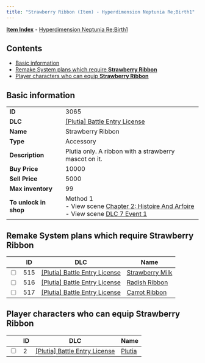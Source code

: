 ```yaml
---
title: "Strawberry Ribbon (Item) - Hyperdimension Neptunia Re;Birth1"
---
```


[**Item Index**](/neptunia/rb1/item/index.html) - [Hyperdimension Neptunia Re;Birth1](/neptunia/rb1)

## Contents

- [Basic information](#basic-information)
- [Remake System plans which require **Strawberry Ribbon**](#remake-system-plans-which-require-strawberry-ribbon)
- [Player characters who can equip **Strawberry Ribbon**](#player-characters-who-can-equip-strawberry-ribbon)

## Basic information

|   |   |
| -- | -- |
| **ID** | 3065 |
| **DLC** | [[Plutia] Battle Entry License](/neptunia/rb1/dlc/7-plutia.html) |
| **Name** | Strawberry Ribbon |
| **Type** | Accessory |
| **Description** | Plutia only. A ribbon with a strawberry mascot on it. |
| **Buy Price** | 10000 |
| **Sell Price** | 5000 |
| **Max inventory** | 99 |
| **To unlock in shop** | Method 1<br />- View scene [Chapter 2: Histoire And Arfoire](/neptunia/rb1/scene/1-201-chapter-2-histoire-and-arfoire.html)<br />- View scene [DLC 7 Event 1](/neptunia/rb1/scene/7-5010-dlc-7-event-1.html) |


## Remake System plans which require **Strawberry Ribbon**

|    | ID | DLC | Name |
| -- | -- | --- | ---- |
| <input type="checkbox" id="rb1-quest-7-515" class="trackbox" /> | 515 | [[Plutia] Battle Entry License](/neptunia/rb1/dlc/7-plutia.html) | [Strawberry Milk](/neptunia/rb1/quest/7-515-strawberry-milk.html) |
| <input type="checkbox" id="rb1-quest-7-516" class="trackbox" /> | 516 | [[Plutia] Battle Entry License](/neptunia/rb1/dlc/7-plutia.html) | [Radish Ribbon](/neptunia/rb1/quest/7-516-radish-ribbon.html) |
| <input type="checkbox" id="rb1-quest-7-517" class="trackbox" /> | 517 | [[Plutia] Battle Entry License](/neptunia/rb1/dlc/7-plutia.html) | [Carrot Ribbon](/neptunia/rb1/quest/7-517-carrot-ribbon.html) |


## Player characters who can equip **Strawberry Ribbon**

|    | ID | DLC | Name |
| -- | -- | --- | ---- |
| <input type="checkbox" id="rb1-player-7-2" class="trackbox" /> | 2 | [[Plutia] Battle Entry License](/neptunia/rb1/dlc/7-plutia.html) | [Plutia](/neptunia/rb1/player/7-2-plutia.html) |
